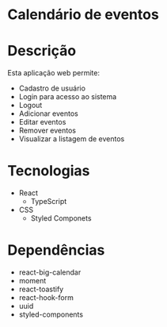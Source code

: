 # Calendário de eventos

# Descrição
Esta aplicação web permite: 
  * Cadastro de usuário
  * Login para acesso ao sistema
  * Logout
  * Adicionar eventos
  * Editar eventos
  * Remover eventos 
  * Visualizar a listagem de eventos

# Tecnologias
  * React
    * TypeScript  
  * CSS
    * Styled Componets

# Dependências
  * react-big-calendar
  * moment
  * react-toastify
  * react-hook-form
  * uuid
  * styled-components
